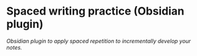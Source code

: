 # Spaced writing practice (Obsidian plugin)

_Obsidian plugin to apply spaced repetition to incrementally develop your notes._

